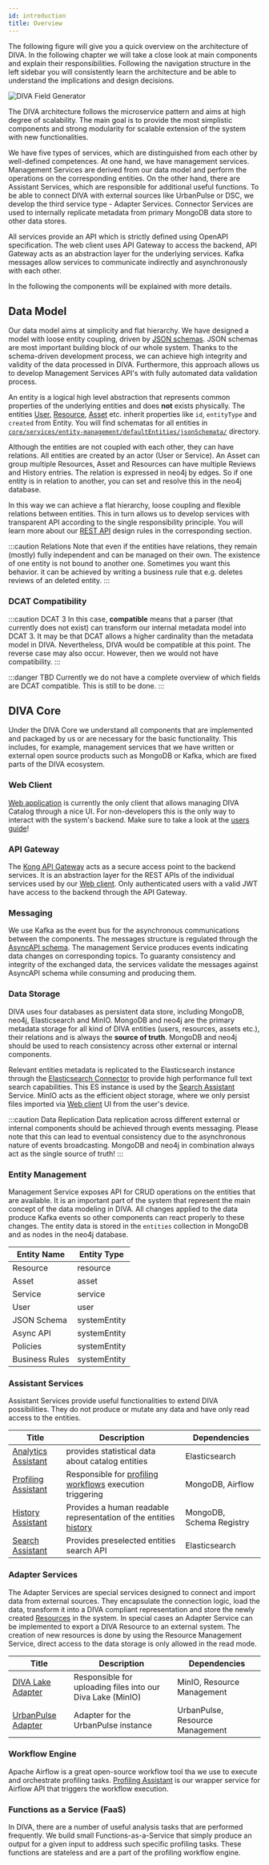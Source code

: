 ```yaml
---
id: introduction
title: Overview
---
```


The following figure will give you a quick overview on the architecture of DIVA.
In the following chapter we will take a close look at main components and explain their responsibilities.
Following the navigation structure in the left sidebar you will consistently learn the architecture and be able to understand the implications and design decisions.

![DIVA Field Generator](/diva_4.0.0/diva_architecture_4.0.0.png)

The DIVA architecture follows the microservice pattern and aims at high degree of scalability.
The main goal is to provide the most simplistic components and strong modularity for scalable extension of the system with new functionalities.

We have five types of services, which are distinguished from each other by well-defined competences.
At one hand, we have management services. Management Services are derived from our data model and perform the operations on the corresponding entities.
On the other hand, there are Assistant Services, which are responsible for additional useful functions.
To be able to connect DIVA with external sources like UrbanPulse or DSC, we develop the third service type - Adapter Services.
Connector Services are used to internally replicate metadata from primary MongoDB data store to other data stores.

All services provide an API which is strictly defined using OpenAPI specification.
The web client uses API Gateway to access the backend, API Gateway acts as an abstraction layer for the underlying services.
Kafka messages allow services to communicate indirectly and asynchronously with each other.

In the following the components will be explained with more details.

## Data Model

Our data model aims at simplicity and flat hierarchy.
We have designed a model with loose entity coupling, driven by [JSON schemas](json-schemas).
JSON schemas are most important building block of our whole system.
Thanks to the schema-driven development process, we can achieve high integrity and validity of the data processed in DIVA.
Furthermore, this approach allows us to develop Management Services API's with fully automated data validation process.

An entity is a logical high level abstraction that represents common properties of the underlying entities and does **not** exists physically.
The entities [User](../../../../about#user), [Resource](../../../../about#resource), [Asset](../../../../about#asset) etc. inherit properties like `id`, `entityType` and `created` from Entity.
You will find schematas for all entities in [`core/services/entity-management/defaultEntities/jsonSchemata/`](https://github.com/FraunhoferISST/diva/tree/main/core/services/entity-management/defaultEntities/jsonSchemata) directory.

Although the entities are not coupled with each other, they can have relations.
All entities are created by an actor (User or Service).
An Asset can group multiple Resources, Asset and Resources can have multiple Reviews and History entries.
The relation is expressed in neo4j by edges.
So if one entity is in relation to another, you can set and resolve this in the neo4j database.

In this way we can achieve a flat hierarchy, loose coupling and flexible relations between entities.
This in turn allows us to develop services with transparent API according to the single responsibility principle.
You will learn more about our [REST API](rest-api) design rules in the corresponding section.

:::caution Relations
Note that even if the entities have relations, they remain (mostly) fully independent and can be managed on their own.
The existence of one entity is not bound to another one.
Sometimes you want this behavior.
it can be achieved by writing a business rule that e.g. deletes reviews of an deleted entity.
:::

### DCAT Compatibility

:::caution DCAT 3
In this case, **compatible** means that a parser (that currently does not exist) can transform our internal metadata model into DCAT 3.
It may be that DCAT allows a higher cardinality than the metadata model in DIVA.
Nevertheless, DIVA would be compatible at this point.
The reverse case may also occur. However, then we would not have compatibility.
:::

:::danger TBD
Currently we do not have a complete overview of which fields are DCAT compatible.
This is still to be done.
:::

## DIVA Core

Under the DIVA Core we understand all components that are implemented and packaged by us or are necessary for the basic functionality.
This includes, for example, management services that we have written or external open source products such as MongoDB or Kafka, which are fixed parts of the DIVA ecosystem.

### Web Client

[Web application](web-client) is currently the only client that allows managing DIVA Catalog through a nice UI.
For non-developers this is the only way to interact with the system's backend. Make sure to take a look at the [users guide](../../user-docs/introduction)!

### API Gateway

The [Kong API Gateway](gateway) acts as a secure access point to the backend services.
It is an abstraction layer for the REST APIs of the individual services used by our [Web client](web-client).
Only authenticated users with a valid JWT have access to the backend through the API Gateway.

### Messaging

We use Kafka as the event bus for the asynchronous communications between the components.
The messages structure is regulated through the [AsyncAPI schema](https://github.com/FraunhoferISST/diva/tree/master/core/schemata/asyncapi/asyncapi.yml).
The management Service produces events indicating data changes on corresponding topics.
To guaranty consistency and integrity of the exchanged data, the services validate the messages against AsyncAPI schema while consuming and producing them.

### Data Storage

DIVA uses four databases as persistent data store, including MongoDB, neo4j, Elasticsearch and MinIO.
MongoDB and neo4j are the primary metadata storage for all kind of DIVA entities (users, resources, assets etc.), their relations and is always the **source of truth**.
MongoDB and neo4j should be used to reach consistency across other external or internal components.

Relevant entities metadata is replicated to the Elasticsearch instance through the [Elasticsearch Connector](https://github.com/FraunhoferISST/diva/tree/master/core/services/elasticsearch-connector) to provide high performance full text search capabilities.
This ES instance is used by the [Search Assistant](https://github.com/FraunhoferISST/diva/tree/master/core/services/search-assistant) Service.
MinIO acts as the efficient object storage, where we only persist files imported via [Web client](web-client) UI from the user's device.

:::caution Data Replication
Data replication across different external or internal components should be achieved through events messaging.
Please note that this can lead to eventual consistency due to the asynchronous nature of events broadcasting.
MongoDB and neo4j in combination always act as the single source of truth!
:::

### Entity Management

Management Service exposes API for CRUD operations on the entities that are available.
It is an important part of the system that represent the main concept of the data modeling in DIVA.
All changes applied to the data produce Kafka events so other components can react properly to these changes.
The entity data is stored in the `entities` collection in MongoDB and as nodes in the neo4j database.

| Entity Name | Entity Type |
|---|---|
|Resource|resource|
|Asset|asset|
|Service|service|
|User|user|
|JSON Schema|systemEntity|
|Async API|systemEntity|
|Policies|systemEntity|
|Business Rules|systemEntity|

### Assistant Services

Assistant Services provide useful functionalities to extend DIVA possibilities.
They do not produce or mutate any data and have only read access to the entities.

| Title   | Description                            | Dependencies |
|---------|----------------------------------------|--------------|
| [Analytics Assistant](https://github.com/FraunhoferISST/diva/tree/master/core/services/analytics-assistant)  | provides statistical data about catalog entities | Elasticsearch |
| [Profiling Assistant](https://github.com/FraunhoferISST/diva/tree/master/core/services/profiling-assistant)  | Responsible for [profiling workflows](../../../../about#resource) execution triggering| MongoDB, Airflow |
| [History Assistant](https://github.com/FraunhoferISST/diva/tree/master/core/services/history-assistant)  | Provides a human readable representation of the entities [history](../../../../about#resource)  | MongoDB, Schema Registry |
| [Search Assistant](https://github.com/FraunhoferISST/diva/tree/master/core/services/search-assistant)  | Provides preselected entities search API | Elasticsearch |

### Adapter Services

The Adapter Services are special services designed to connect and import data from external sources.
They encapsulate the connection logic, load the data, transform it into a DIVA compliant representation and store the newly created [Resources](../../../../about#resource) in the system.
In special cases an Adapter Service can be implemented to export a DIVA Resource to an external system.
The creation of new resources is done by using the Resource Management Service, direct access to the data storage is only allowed in the read mode.

| Title   | Description                            | Dependencies |
|---------|----------------------------------------|--------------|
| [DIVA Lake Adapter](https://github.com/FraunhoferISST/diva/tree/master/core/services/adapter-services/dsc-adapter)  | Responsible for uploading files into our Diva Lake (MinIO) | MinIO, Resource Management |
| [UrbanPulse Adapter](https://github.com/FraunhoferISST/diva/tree/master/core/services/adapter-services/urban-pulse-adapter)  | Adapter for the UrbanPulse instance| UrbanPulse, Resource Management|

### Workflow Engine

Apache Airflow is a great open-source workflow tool tha we use to execute and orchestrate profiling tasks.
[Profiling Assistant](https://github.com/FraunhoferISST/diva/tree/master/core/services/analytics-assistant) is our wrapper service for Airflow API that triggers the workflow execution.

### Functions as a Service (FaaS)

In DIVA, there are a number of useful analysis tasks that are performed frequently.
We build small Functions-as-a-Service that simply produce an output for a given input to address such specific profiling tasks.
These functions are stateless and are a part of the profiling workflow engine.
